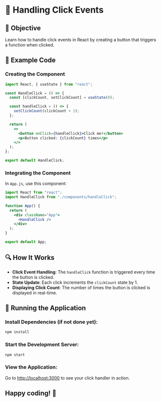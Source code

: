 # 🚀 Handling Click Events

## 📝 Objective

Learn how to handle click events in React by creating a button that triggers a function when clicked.

## 📂 Example Code

### Creating the Component

```jsx
import React, { useState } from "react";

const HandleClick = () => {
  const [clickCount, setClickCount] = useState(0);

  const handleClick = () => {
    setClickCount(clickCount + 1);
  };

  return (
    <>
      <button onClick={handleClick}>Click me!</button>
      <p>Button clicked: {clickCount} times</p>
    </>
  );
};

export default HandleClick;
```

### Integrating the Component

In `App.js`, use this component:

```jsx
import React from "react";
import HandleClick from "./components/handleClick";

function App() {
  return (
    <div className="App">
      <HandleClick />
    </div>
  );
}

export default App;
```

## 🔍 How It Works

- **Click Event Handling**: The `handleClick` function is triggered every time the button is clicked.
- **State Update**: Each click increments the `clickCount` state by 1.
- **Displaying Click Count**: The number of times the button is clicked is displayed in real-time.

## 🚀 Running the Application

### Install Dependencies (if not done yet):

```bash
npm install
```

### Start the Development Server:

```bash
npm start
```

### View the Application:

Go to [http://localhost:3000](http://localhost:3000) to see your click handler in action.

## Happy coding! 🎉
